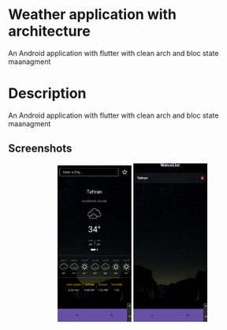 # Weather application with architecture

An Android application with flutter with clean arch and bloc state maanagment
# Description

An Android application with flutter with clean arch and bloc state maanagment

## Screenshots

<p align="center">
  <img src="https://github.com/mezilotfinia/weather_cleanarch/blob/main/Screenshot%202024-06-21%20193001.png" width="150" />
  <img src="https://github.com/mezilotfinia/weather_cleanarch/blob/main/Screenshot%202024-06-21%20193019.png" width="150" />
</p>

